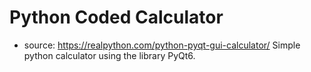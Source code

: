 # Python Coded Calculator

* source: https://realpython.com/python-pyqt-gui-calculator/ 
Simple python calculator using the library PyQt6.